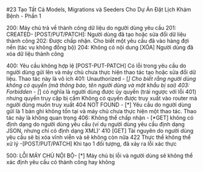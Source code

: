 #23 Tạo Tất Cả Models, Migrations và Seeders Cho Dự Án Đặt Lịch Khám Bệnh - Phần 1

200: Máy chủ trả về thành công dữ liệu do người dùng yêu cầu
201: CREATED- [POST/PUT/PATCH]: Người dùng đã tạo hoặc sửa đổi dữ liệu thành công
202: Được chấp nhận. Cho biết một yêu cầu đã vào hàng đợi nền (tác vụ không đồng bộ)
204: Không có nội dung [XÓA] Người dùng đã xóa dữ liệu thành công

400: Yêu cầu không hợp lệ [POST-PUT-PATCH] Có lỗi trong yêu cầu do người dùng gửi lên và máy chủ chưa thực hiện thao tác tạo hoặc sửa đổi dữ liệu. Thao tác này là vô ích
401: Unauthorized - [*] Cho biết rằng người dùng không có quyền (mã thông báo, tên người dùng và mật khẩu bị sai)
403: Forbidden - [*] có nghĩa là người dùng được ủy quyền (trái ngược với lỗi 401) nhưng quyền truy cập bị cấm
Không có quyền được truy xuất vào router mà người dùng muốn truy xuất
404 NOT FOUND - [*] Yêu cầu do người dùng gửi là 1 bản ghi không tồn tại và máy chủ chưa thực hiện một thao tác. Thao tác này là không quan trọng
406: Không thể chấp nhận - [*GET] không có định dạng do người dùng yêu cầu (ví dụ người dùng yêu cầu định dạng JSON, nhưng chỉ có định dạng XML)'
410 [GET] Tài nguyên do người dùng yêu cầu sẽ bị xóa vĩnh viễn và sẽ không còn nữa
422 Thực thể không thể xử lý -[POST/PUT/PATCH] Khi tạo 1 đối tượng, đã xảy ra lỗi xác thực

500: LỖI MÁY CHỦ NỘI BỘ- [*] Máy chủ bị lỗi và người dùng sẽ không thể xác định yêu cầu có thành công hay không
